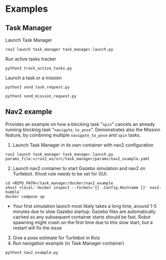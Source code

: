 # Examples

## Task Manager

Launch Task Manager

```
ros2 launch task_manager task_manager.launch.py
```

Run active tasks tracker

```
python3 track_active_tasks.py
```

Launch a task or a mission
```
python3 send_task_request.py
```
```
python3 send_mission_request.py
```

## Nav2 example
Provides an example on how a blocking task "`spin`" cancels an already running blocking task "`navigate_to_pose`". Demonstrates also the Mission feature, by combining multiple `navigate_to_pose` and `spin` tasks.

1. Launch Task Manager in its own container with nav2 configuration

```
ros2 launch task_manager task_manager.launch.py params_file:=/ros2_ws/src/task_manager/params/nav2_example.yaml
```

2. Launch nav2 container to start Gazebo simulation and nav2 on Turtlebot. Xhost rule needs to be set for GUI.

```
cd <REPO_PATH>/task_manager/docker/nav2_example
xhost +local:`docker inspect --format='{{ .Config.Hostname }}' nav2-humble`
docker compose up
```
- Your first simulation launch most likely takes a long time, around 1-5 minutes due to slow Gazebo startup. Gazebo files are automatically cached so any subsequent container starts should be fast. Robot spawning might crash on the first time due to this slow start, but a restart will fix the issue 

3. Give a pose estimate for Turtlebot in Rviz
4. Run navigation example (in Task Manager container)
```
python3 nav2_example.py
```
